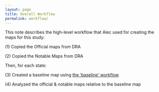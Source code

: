 ```yaml
---
layout: page
title: Overall Workflow
permalink: workflow/
---
```


This note describes the high-level workflow that Alec used for creating the maps for this study:

(1) Copied the Official maps from DRA

(2) Copied the Notable Maps from DRA

Then, for each state:

(3) Created a baseline map using [the 'baseline' workflow](baseline_workflow.markdown) 

(4) Analyzed the official & notable maps relative to the baseline map

